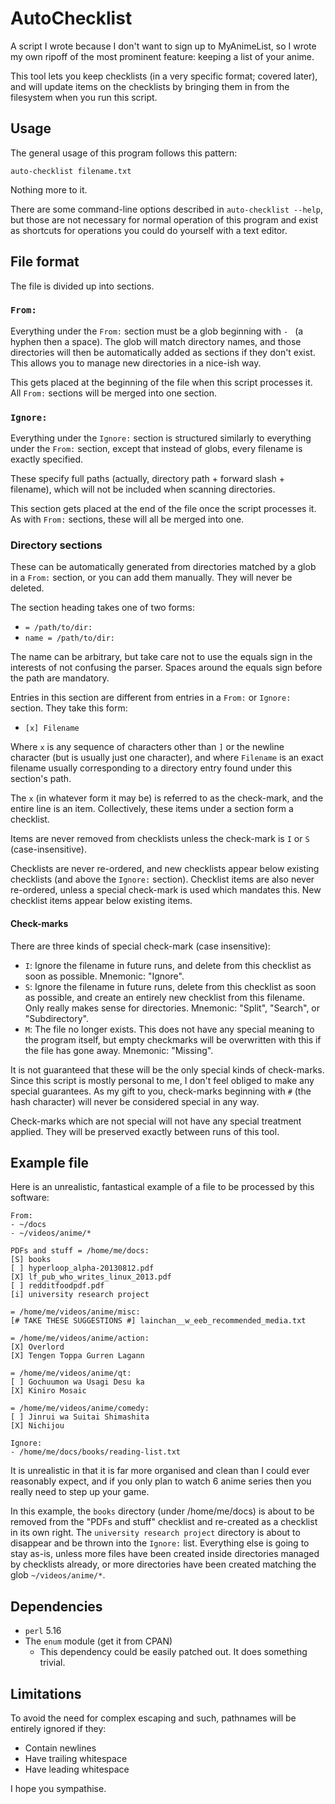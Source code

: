 AutoChecklist
=============

A script I wrote because I don't want to sign up to MyAnimeList, so I
wrote my own ripoff of the most prominent feature: keeping a list of
your anime.

This tool lets you keep checklists (in a very specific format; covered
later), and will update items on the checklists by bringing them in from
the filesystem when you run this script.

Usage
-----

The general usage of this program follows this pattern:
```
auto-checklist filename.txt
```
Nothing more to it.

There are some command-line options described in
`auto-checklist --help`, but those are not necessary for normal
operation of this program and exist as shortcuts for operations you
could do yourself with a text editor.

File format
-----------

The file is divided up into sections.

### `From:`

Everything under the `From:` section must be a glob beginning with `- `
(a hyphen then a space). The glob will match directory names, and those
directories will then be automatically added as sections if they don't
exist. This allows you to manage new directories in a nice-ish way.

This gets placed at the beginning of the file when this script processes
it. All `From:` sections will be merged into one section.

### `Ignore:`

Everything under the `Ignore:` section is structured similarly to
everything under the `From:` section, except that instead of globs,
every filename is exactly specified.

These specify full paths (actually, directory path + forward slash +
filename), which will not be included when scanning directories.

This section gets placed at the end of the file once the script
processes it. As with `From:` sections, these will all be merged into
one.

### Directory sections

These can be automatically generated from directories matched by a glob
in a `From:` section, or you can add them manually. They will never be
deleted.

The section heading takes one of two forms:

* `= /path/to/dir:`
* `name = /path/to/dir:`

The name can be arbitrary, but take care not to use the equals sign in
the interests of not confusing the parser. Spaces around the equals sign
before the path are mandatory.

Entries in this section are different from entries in a `From:` or
`Ignore:` section. They take this form:

* `[x] Filename`

Where `x` is any sequence of characters other than `]` or the newline
character (but is usually just one character), and where `Filename` is
an exact filename usually corresponding to a directory entry found under
this section's path.

The `x` (in whatever form it may be) is referred to as the check-mark,
and the entire line is an item. Collectively, these items under a
section form a checklist.

Items are never removed from checklists unless the check-mark is `I` or
`S` (case-insensitive).

Checklists are never re-ordered, and new checklists appear below
existing checklists (and above the `Ignore:` section).
Checklist items are also never re-ordered, unless a special check-mark
is used which mandates this. New checklist items appear below existing
items.

#### Check-marks

There are three kinds of special check-mark (case insensitive):

* `I`: Ignore the filename in future runs, and delete from this
  checklist as soon as possible. Mnemonic: "Ignore".
* `S`: Ignore the filename in future runs, delete from this checklist as
  soon as possible, and create an entirely new checklist from this
  filename. Only really makes sense for directories. Mnemonic: "Split",
  "Search", or "Subdirectory".
* `M`: The file no longer exists. This does not have any special meaning
  to the program itself, but empty checkmarks will be overwritten with
  this if the file has gone away. Mnemonic: "Missing".

It is not guaranteed that these will be the only special kinds of
check-marks. Since this script is mostly personal to me, I don't feel
obliged to make any special guarantees. As my gift to you, check-marks
beginning with `#` (the hash character) will never be considered special
in any way.

Check-marks which are not special will not have any special treatment
applied. They will be preserved exactly between runs of this tool.

Example file
------------

Here is an unrealistic, fantastical example of a file to be processed by
this software:

```
From:
- ~/docs
- ~/videos/anime/*

PDFs and stuff = /home/me/docs:
[S] books
[ ] hyperloop_alpha-20130812.pdf
[X] lf_pub_who_writes_linux_2013.pdf
[ ] redditfoodpdf.pdf
[i] university research project

= /home/me/videos/anime/misc:
[# TAKE THESE SUGGESTIONS #] lainchan__w_eeb_recommended_media.txt

= /home/me/videos/anime/action:
[X] Overlord
[X] Tengen Toppa Gurren Lagann

= /home/me/videos/anime/qt:
[ ] Gochuumon wa Usagi Desu ka
[X] Kiniro Mosaic

= /home/me/videos/anime/comedy:
[ ] Jinrui wa Suitai Shimashita
[X] Nichijou

Ignore:
- /home/me/docs/books/reading-list.txt
```

It is unrealistic in that it is far more organised and clean than I
could ever reasonably expect, and if you only plan to watch 6 anime
series then you really need to step up your game.

In this example, the `books` directory (under /home/me/docs) is about to
be removed from the "PDFs and stuff" checklist and re-created as a
checklist in its own right. The `university research project` directory
is about to disappear and be thrown into the `Ignore:` list. Everything
else is going to stay as-is, unless more files have been created inside
directories managed by checklists already, or more directories have been
created matching the glob `~/videos/anime/*`.

Dependencies
------------

* `perl` 5.16
* The `enum` module (get it from CPAN)
    * This dependency could be easily patched out. It does something
      trivial.

Limitations
-----------

To avoid the need for complex escaping and such, pathnames will be
entirely ignored if they:

* Contain newlines
* Have trailing whitespace
* Have leading whitespace

I hope you sympathise.
